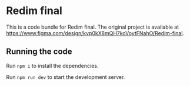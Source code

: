 
  # Redim final

  This is a code bundle for Redim final. The original project is available at https://www.figma.com/design/kvp0kX8mQH7koVoytFNahO/Redim-final.

  ## Running the code

  Run `npm i` to install the dependencies.

  Run `npm run dev` to start the development server.
  